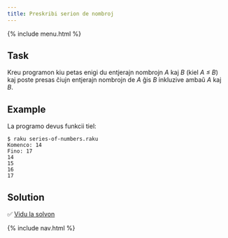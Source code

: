 ```yaml
---
title: Preskribi serion de nombroj
---
```


{% include menu.html %}

## Task

Kreu programon kiu petas enigi du entjerajn nombrojn _A_ kaj _B_ (kiel _A ≤ B_) kaj poste presas ĉiujn entjerajn nombrojn de _A_ ĝis _B_ inkluzive ambaŭ _A_ kaj _B_.

## Example

La programo devus funkcii tiel:

```console
$ raku series-of-numbers.raku
Komenco: 14
Fino: 17
14
15
16
17
```

## Solution

✅ [Vidu la solvon](solution)

{% include nav.html %}